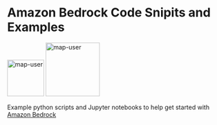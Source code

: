# Amazon Bedrock Code Snipits and Examples

<img width="85" alt="map-user" src="https://img.shields.io/badge/views-499-green"> <img width="125" alt="map-user" src="https://img.shields.io/badge/unique visits-043-green">

Example python scripts and Jupyter notebooks to help get started with [Amazon Bedrock](https://aws.amazon.com/bedrock/)

